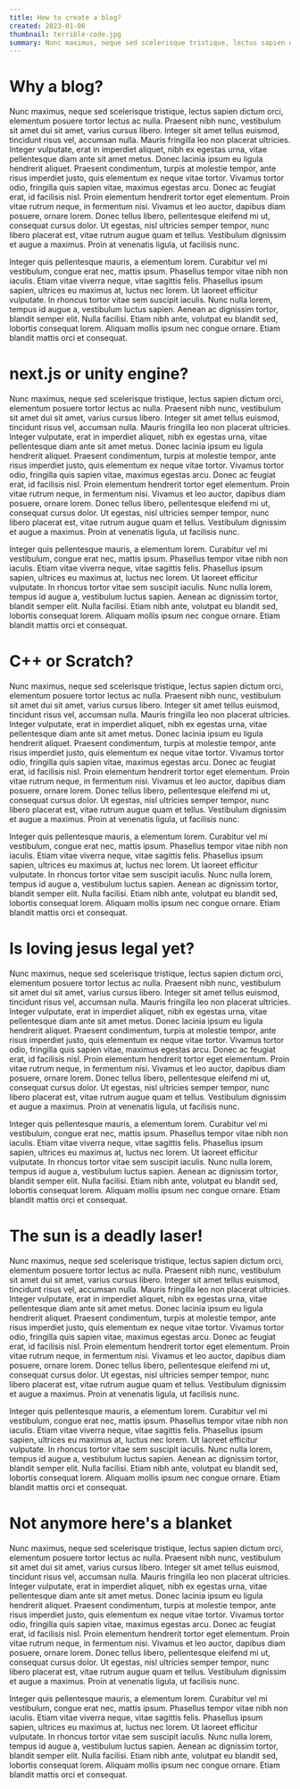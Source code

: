 ```yaml
---
title: How to create a blog?
created: 2023-01-06
thumbnail: terrible-code.jpg
summary: Nunc maximus, neque sed scelerisque tristique, lectus sapien dictum orci, elementum posuere tortor lectus ac nulla.
---
```


# Why a blog?
Nunc maximus, neque sed scelerisque tristique, lectus sapien dictum orci, elementum posuere tortor lectus ac nulla. Praesent nibh nunc, vestibulum sit amet dui sit amet, varius cursus libero. Integer sit amet tellus euismod, tincidunt risus vel, accumsan nulla. Mauris fringilla leo non placerat ultricies. Integer vulputate, erat in imperdiet aliquet, nibh ex egestas urna, vitae pellentesque diam ante sit amet metus. Donec lacinia ipsum eu ligula hendrerit aliquet. Praesent condimentum, turpis at molestie tempor, ante risus imperdiet justo, quis elementum ex neque vitae tortor. Vivamus tortor odio, fringilla quis sapien vitae, maximus egestas arcu. Donec ac feugiat erat, id facilisis nisl. Proin elementum hendrerit tortor eget elementum. Proin vitae rutrum neque, in fermentum nisi. Vivamus et leo auctor, dapibus diam posuere, ornare lorem. Donec tellus libero, pellentesque eleifend mi ut, consequat cursus dolor. Ut egestas, nisl ultricies semper tempor, nunc libero placerat est, vitae rutrum augue quam et tellus. Vestibulum dignissim et augue a maximus. Proin at venenatis ligula, ut facilisis nunc.

Integer quis pellentesque mauris, a elementum lorem. Curabitur vel mi vestibulum, congue erat nec, mattis ipsum. Phasellus tempor vitae nibh non iaculis. Etiam vitae viverra neque, vitae sagittis felis. Phasellus ipsum sapien, ultrices eu maximus at, luctus nec lorem. Ut laoreet efficitur vulputate. In rhoncus tortor vitae sem suscipit iaculis. Nunc nulla lorem, tempus id augue a, vestibulum luctus sapien. Aenean ac dignissim tortor, blandit semper elit. Nulla facilisi. Etiam nibh ante, volutpat eu blandit sed, lobortis consequat lorem. Aliquam mollis ipsum nec congue ornare. Etiam blandit mattis orci et consequat. 

# next.js or unity engine?
Nunc maximus, neque sed scelerisque tristique, lectus sapien dictum orci, elementum posuere tortor lectus ac nulla. Praesent nibh nunc, vestibulum sit amet dui sit amet, varius cursus libero. Integer sit amet tellus euismod, tincidunt risus vel, accumsan nulla. Mauris fringilla leo non placerat ultricies. Integer vulputate, erat in imperdiet aliquet, nibh ex egestas urna, vitae pellentesque diam ante sit amet metus. Donec lacinia ipsum eu ligula hendrerit aliquet. Praesent condimentum, turpis at molestie tempor, ante risus imperdiet justo, quis elementum ex neque vitae tortor. Vivamus tortor odio, fringilla quis sapien vitae, maximus egestas arcu. Donec ac feugiat erat, id facilisis nisl. Proin elementum hendrerit tortor eget elementum. Proin vitae rutrum neque, in fermentum nisi. Vivamus et leo auctor, dapibus diam posuere, ornare lorem. Donec tellus libero, pellentesque eleifend mi ut, consequat cursus dolor. Ut egestas, nisl ultricies semper tempor, nunc libero placerat est, vitae rutrum augue quam et tellus. Vestibulum dignissim et augue a maximus. Proin at venenatis ligula, ut facilisis nunc.

Integer quis pellentesque mauris, a elementum lorem. Curabitur vel mi vestibulum, congue erat nec, mattis ipsum. Phasellus tempor vitae nibh non iaculis. Etiam vitae viverra neque, vitae sagittis felis. Phasellus ipsum sapien, ultrices eu maximus at, luctus nec lorem. Ut laoreet efficitur vulputate. In rhoncus tortor vitae sem suscipit iaculis. Nunc nulla lorem, tempus id augue a, vestibulum luctus sapien. Aenean ac dignissim tortor, blandit semper elit. Nulla facilisi. Etiam nibh ante, volutpat eu blandit sed, lobortis consequat lorem. Aliquam mollis ipsum nec congue ornare. Etiam blandit mattis orci et consequat.

# C++ or Scratch?
Nunc maximus, neque sed scelerisque tristique, lectus sapien dictum orci, elementum posuere tortor lectus ac nulla. Praesent nibh nunc, vestibulum sit amet dui sit amet, varius cursus libero. Integer sit amet tellus euismod, tincidunt risus vel, accumsan nulla. Mauris fringilla leo non placerat ultricies. Integer vulputate, erat in imperdiet aliquet, nibh ex egestas urna, vitae pellentesque diam ante sit amet metus. Donec lacinia ipsum eu ligula hendrerit aliquet. Praesent condimentum, turpis at molestie tempor, ante risus imperdiet justo, quis elementum ex neque vitae tortor. Vivamus tortor odio, fringilla quis sapien vitae, maximus egestas arcu. Donec ac feugiat erat, id facilisis nisl. Proin elementum hendrerit tortor eget elementum. Proin vitae rutrum neque, in fermentum nisi. Vivamus et leo auctor, dapibus diam posuere, ornare lorem. Donec tellus libero, pellentesque eleifend mi ut, consequat cursus dolor. Ut egestas, nisl ultricies semper tempor, nunc libero placerat est, vitae rutrum augue quam et tellus. Vestibulum dignissim et augue a maximus. Proin at venenatis ligula, ut facilisis nunc.

Integer quis pellentesque mauris, a elementum lorem. Curabitur vel mi vestibulum, congue erat nec, mattis ipsum. Phasellus tempor vitae nibh non iaculis. Etiam vitae viverra neque, vitae sagittis felis. Phasellus ipsum sapien, ultrices eu maximus at, luctus nec lorem. Ut laoreet efficitur vulputate. In rhoncus tortor vitae sem suscipit iaculis. Nunc nulla lorem, tempus id augue a, vestibulum luctus sapien. Aenean ac dignissim tortor, blandit semper elit. Nulla facilisi. Etiam nibh ante, volutpat eu blandit sed, lobortis consequat lorem. Aliquam mollis ipsum nec congue ornare. Etiam blandit mattis orci et consequat. 

# Is loving jesus legal yet?
Nunc maximus, neque sed scelerisque tristique, lectus sapien dictum orci, elementum posuere tortor lectus ac nulla. Praesent nibh nunc, vestibulum sit amet dui sit amet, varius cursus libero. Integer sit amet tellus euismod, tincidunt risus vel, accumsan nulla. Mauris fringilla leo non placerat ultricies. Integer vulputate, erat in imperdiet aliquet, nibh ex egestas urna, vitae pellentesque diam ante sit amet metus. Donec lacinia ipsum eu ligula hendrerit aliquet. Praesent condimentum, turpis at molestie tempor, ante risus imperdiet justo, quis elementum ex neque vitae tortor. Vivamus tortor odio, fringilla quis sapien vitae, maximus egestas arcu. Donec ac feugiat erat, id facilisis nisl. Proin elementum hendrerit tortor eget elementum. Proin vitae rutrum neque, in fermentum nisi. Vivamus et leo auctor, dapibus diam posuere, ornare lorem. Donec tellus libero, pellentesque eleifend mi ut, consequat cursus dolor. Ut egestas, nisl ultricies semper tempor, nunc libero placerat est, vitae rutrum augue quam et tellus. Vestibulum dignissim et augue a maximus. Proin at venenatis ligula, ut facilisis nunc.

Integer quis pellentesque mauris, a elementum lorem. Curabitur vel mi vestibulum, congue erat nec, mattis ipsum. Phasellus tempor vitae nibh non iaculis. Etiam vitae viverra neque, vitae sagittis felis. Phasellus ipsum sapien, ultrices eu maximus at, luctus nec lorem. Ut laoreet efficitur vulputate. In rhoncus tortor vitae sem suscipit iaculis. Nunc nulla lorem, tempus id augue a, vestibulum luctus sapien. Aenean ac dignissim tortor, blandit semper elit. Nulla facilisi. Etiam nibh ante, volutpat eu blandit sed, lobortis consequat lorem. Aliquam mollis ipsum nec congue ornare. Etiam blandit mattis orci et consequat. 

# The sun is a deadly laser!
Nunc maximus, neque sed scelerisque tristique, lectus sapien dictum orci, elementum posuere tortor lectus ac nulla. Praesent nibh nunc, vestibulum sit amet dui sit amet, varius cursus libero. Integer sit amet tellus euismod, tincidunt risus vel, accumsan nulla. Mauris fringilla leo non placerat ultricies. Integer vulputate, erat in imperdiet aliquet, nibh ex egestas urna, vitae pellentesque diam ante sit amet metus. Donec lacinia ipsum eu ligula hendrerit aliquet. Praesent condimentum, turpis at molestie tempor, ante risus imperdiet justo, quis elementum ex neque vitae tortor. Vivamus tortor odio, fringilla quis sapien vitae, maximus egestas arcu. Donec ac feugiat erat, id facilisis nisl. Proin elementum hendrerit tortor eget elementum. Proin vitae rutrum neque, in fermentum nisi. Vivamus et leo auctor, dapibus diam posuere, ornare lorem. Donec tellus libero, pellentesque eleifend mi ut, consequat cursus dolor. Ut egestas, nisl ultricies semper tempor, nunc libero placerat est, vitae rutrum augue quam et tellus. Vestibulum dignissim et augue a maximus. Proin at venenatis ligula, ut facilisis nunc.

Integer quis pellentesque mauris, a elementum lorem. Curabitur vel mi vestibulum, congue erat nec, mattis ipsum. Phasellus tempor vitae nibh non iaculis. Etiam vitae viverra neque, vitae sagittis felis. Phasellus ipsum sapien, ultrices eu maximus at, luctus nec lorem. Ut laoreet efficitur vulputate. In rhoncus tortor vitae sem suscipit iaculis. Nunc nulla lorem, tempus id augue a, vestibulum luctus sapien. Aenean ac dignissim tortor, blandit semper elit. Nulla facilisi. Etiam nibh ante, volutpat eu blandit sed, lobortis consequat lorem. Aliquam mollis ipsum nec congue ornare. Etiam blandit mattis orci et consequat.

# Not anymore here's a blanket
Nunc maximus, neque sed scelerisque tristique, lectus sapien dictum orci, elementum posuere tortor lectus ac nulla. Praesent nibh nunc, vestibulum sit amet dui sit amet, varius cursus libero. Integer sit amet tellus euismod, tincidunt risus vel, accumsan nulla. Mauris fringilla leo non placerat ultricies. Integer vulputate, erat in imperdiet aliquet, nibh ex egestas urna, vitae pellentesque diam ante sit amet metus. Donec lacinia ipsum eu ligula hendrerit aliquet. Praesent condimentum, turpis at molestie tempor, ante risus imperdiet justo, quis elementum ex neque vitae tortor. Vivamus tortor odio, fringilla quis sapien vitae, maximus egestas arcu. Donec ac feugiat erat, id facilisis nisl. Proin elementum hendrerit tortor eget elementum. Proin vitae rutrum neque, in fermentum nisi. Vivamus et leo auctor, dapibus diam posuere, ornare lorem. Donec tellus libero, pellentesque eleifend mi ut, consequat cursus dolor. Ut egestas, nisl ultricies semper tempor, nunc libero placerat est, vitae rutrum augue quam et tellus. Vestibulum dignissim et augue a maximus. Proin at venenatis ligula, ut facilisis nunc.

Integer quis pellentesque mauris, a elementum lorem. Curabitur vel mi vestibulum, congue erat nec, mattis ipsum. Phasellus tempor vitae nibh non iaculis. Etiam vitae viverra neque, vitae sagittis felis. Phasellus ipsum sapien, ultrices eu maximus at, luctus nec lorem. Ut laoreet efficitur vulputate. In rhoncus tortor vitae sem suscipit iaculis. Nunc nulla lorem, tempus id augue a, vestibulum luctus sapien. Aenean ac dignissim tortor, blandit semper elit. Nulla facilisi. Etiam nibh ante, volutpat eu blandit sed, lobortis consequat lorem. Aliquam mollis ipsum nec congue ornare. Etiam blandit mattis orci et consequat.
